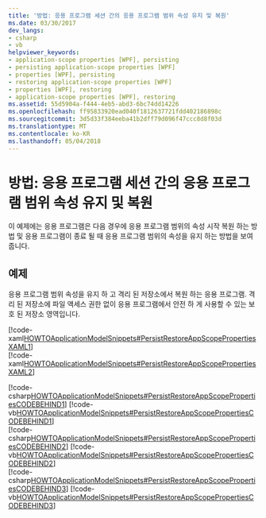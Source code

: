 ```yaml
---
title: '방법: 응용 프로그램 세션 간의 응용 프로그램 범위 속성 유지 및 복원'
ms.date: 03/30/2017
dev_langs:
- csharp
- vb
helpviewer_keywords:
- application-scope properties [WPF], persisting
- persisting application-scope properties [WPF]
- properties [WPF], persisting
- restoring application-scope properties [WPF]
- properties [WPF], restoring
- application-scope properties [WPF], restoring
ms.assetid: 55d5904a-f444-4eb5-abd3-6bc74dd14226
ms.openlocfilehash: ff95833920ead040f1812637721fdd402186898c
ms.sourcegitcommit: 3d5d33f384eeba41b2dff79d096f47ccc8d8f03d
ms.translationtype: MT
ms.contentlocale: ko-KR
ms.lasthandoff: 05/04/2018
---
```

# <a name="how-to-persist-and-restore-application-scope-properties-across-application-sessions"></a>방법: 응용 프로그램 세션 간의 응용 프로그램 범위 속성 유지 및 복원
이 예제에는 응용 프로그램은 다음 경우에 응용 프로그램 범위의 속성 시작 복원 하는 방법 및 응용 프로그램이 종료 될 때 응용 프로그램 범위의 속성을 유지 하는 방법을 보여 줍니다.  
  
## <a name="example"></a>예제  
 응용 프로그램 범위 속성을 유지 하 고 격리 된 저장소에서 복원 하는 응용 프로그램. 격리 된 저장소에 파일 액세스 권한 없이 응용 프로그램에서 안전 하 게 사용할 수 있는 보호 된 저장소 영역입니다.  
  
 [!code-xaml[HOWTOApplicationModelSnippets#PersistRestoreAppScopePropertiesXAML1](../../../../samples/snippets/csharp/VS_Snippets_Wpf/HOWTOApplicationModelSnippets/CSharp/App.xaml#persistrestoreappscopepropertiesxaml1)]  
[!code-xaml[HOWTOApplicationModelSnippets#PersistRestoreAppScopePropertiesXAML2](../../../../samples/snippets/csharp/VS_Snippets_Wpf/HOWTOApplicationModelSnippets/CSharp/App.xaml#persistrestoreappscopepropertiesxaml2)]  
  
 [!code-csharp[HOWTOApplicationModelSnippets#PersistRestoreAppScopePropertiesCODEBEHIND1](../../../../samples/snippets/csharp/VS_Snippets_Wpf/HOWTOApplicationModelSnippets/CSharp/App.xaml.cs#persistrestoreappscopepropertiescodebehind1)]
 [!code-vb[HOWTOApplicationModelSnippets#PersistRestoreAppScopePropertiesCODEBEHIND1](../../../../samples/snippets/visualbasic/VS_Snippets_Wpf/HOWTOApplicationModelSnippets/visualbasic/application.xaml.vb#persistrestoreappscopepropertiescodebehind1)]  
[!code-csharp[HOWTOApplicationModelSnippets#PersistRestoreAppScopePropertiesCODEBEHIND2](../../../../samples/snippets/csharp/VS_Snippets_Wpf/HOWTOApplicationModelSnippets/CSharp/App.xaml.cs#persistrestoreappscopepropertiescodebehind2)]
[!code-vb[HOWTOApplicationModelSnippets#PersistRestoreAppScopePropertiesCODEBEHIND2](../../../../samples/snippets/visualbasic/VS_Snippets_Wpf/HOWTOApplicationModelSnippets/visualbasic/application.xaml.vb#persistrestoreappscopepropertiescodebehind2)]  
[!code-csharp[HOWTOApplicationModelSnippets#PersistRestoreAppScopePropertiesCODEBEHIND3](../../../../samples/snippets/csharp/VS_Snippets_Wpf/HOWTOApplicationModelSnippets/CSharp/App.xaml.cs#persistrestoreappscopepropertiescodebehind3)]
[!code-vb[HOWTOApplicationModelSnippets#PersistRestoreAppScopePropertiesCODEBEHIND3](../../../../samples/snippets/visualbasic/VS_Snippets_Wpf/HOWTOApplicationModelSnippets/visualbasic/application.xaml.vb#persistrestoreappscopepropertiescodebehind3)]
